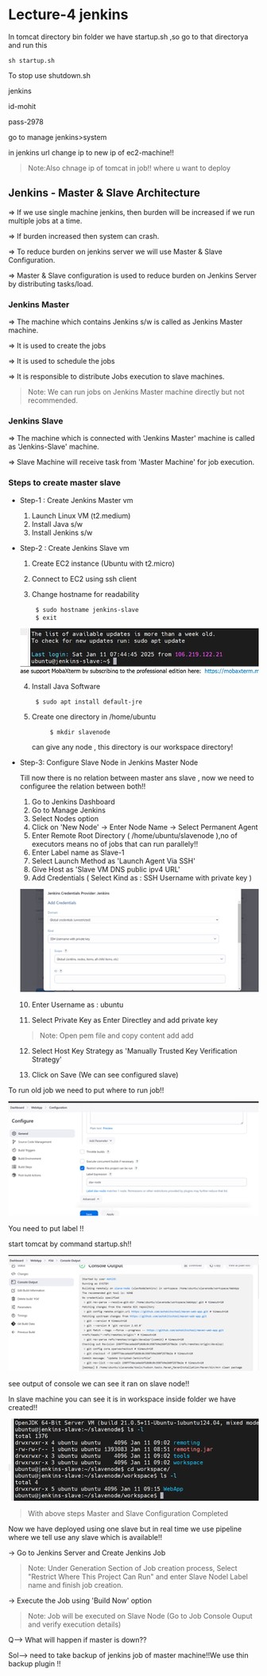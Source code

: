 # Lecture-4 jenkins

In tomcat directory bin folder we have startup.sh ,so go to that directorya and run this

    sh startup.sh

To stop use shutdown.sh

jenkins

id-mohit

pass-2978

go to manage jenkins>system 

in jenkins url change ip to new ip of ec2-machine!!

>Note:Also chnage ip of tomcat in job!! where u want to deploy

## Jenkins - Master & Slave Architecture

=> If we use single machine jenkins, then burden will be increased if we run multiple jobs at a time. 

=> If burden increased then system can crash.

=> To reduce burden on jenkins server we will use Master & Slave Configuration.

=> Master & Slave configuration is used to reduce burden on Jenkins Server by distributing tasks/load.

### Jenkins Master


=> The machine which contains Jenkins s/w is called as Jenkins Master machine.

=> It is used to create the jobs

=> It is used to schedule the jobs

=> It is responsible to distribute Jobs execution to slave machines.

>Note: We can run jobs on Jenkins Master machine directly but not recommended.

### Jenkins Slave

=> The machine which is connected with 'Jenkins Master' machine is called as 'Jenkins-Slave' machine.

=> Slave Machine will receive task from 'Master Machine' for job execution.

### Steps to create master slave

- Step-1 : Create Jenkins Master vm


    1) Launch Linux VM (t2.medium)
    2) Install Java s/w
    3) Install Jenkins s/w


- Step-2 : Create Jenkins Slave vm


    1) Create EC2 instance (Ubuntu with t2.micro)
    2) Connect to EC2 using ssh client
    3) Change hostname for readability

            $ sudo hostname jenkins-slave
            $ exit

    ![alt text](image.png)

    4) Install Java Software

            $ sudo apt install default-jre

    5) Create one directory in /home/ubuntu

                $ mkdir slavenode

        can give any node , this directory is our workspace directory!

- Step-3: Configure Slave Node in Jenkins Master Node
	
    Till now there is no relation between master ans slave , now we need to configuree the relation between both!!

    1) Go to Jenkins Dashboard
    2) Go to Manage Jenkins
    3) Select Nodes option
    4) Click on 'New Node' -> Enter Node Name -> Select Permanent Agent
    5) Enter Remote Root Directory ( /home/ubuntu/slavenode ),no of executors means no of jobs that can run parallely!!
    6) Enter Label name as Slave-1
    7) Select Launch Method as 'Launch Agent Via SSH'
    8) Give Host as 'Slave VM DNS public ipv4 URL'
    9) Add Credentials ( Select Kind as : SSH Username with private key )

    ![alt text](image-1.png)

    10) Enter Username as : ubuntu

    11) Select Private Key as Enter Directley and add private key

    >Note: Open pem file and copy content add add 

    12) Select Host Key Strategy as 'Manually Trusted Key Verification Strategy'

    13) Click on Save (We can see configured slave)

To run old job we need to put where to run job!!

![alt text](image-2.png)

You need to put label !!

start tomcat by command startup.sh!!

![alt text](image-3.png)

see output of console we can see it ran on slave node!!

In slave machine you can see it is in workspace inside folder we have created!!

![alt text](image-4.png)

>With above steps Master and Slave Configuration Completed 

Now we have deployed using one slave but in real time we use pipeline where we tell use any slave which is available!!

-> Go to Jenkins Server and Create Jenkins Job

>Note: Under Generation Section of Job creation process, Select "Restrict Where This Project Can Run" and enter Slave Nodel Label name and finish job creation.

-> Execute the Job using 'Build Now' option

>Note: Job will be executed on Slave Node (Go to Job Console Ouput and verify execution details)

Q--> What will happen if master is down??

Sol--> need to take backup of jenkins job of master machine!!We use thin backup plugin !!




























